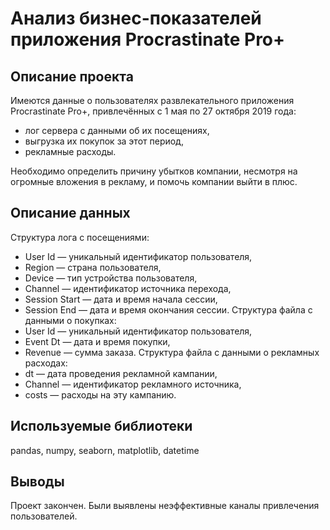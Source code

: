 
# Анализ бизнес-показателей приложения Procrastinate Pro+

## Описание проекта  
Имеются данные о пользователях развлекательного приложения Procrastinate Pro+, привлечённых с 1 мая по 27 октября 2019 года:
- лог сервера с данными об их посещениях,
- выгрузка их покупок за этот период,
- рекламные расходы.

Необходимо определить причину убытков компании, несмотря на огромные вложения в рекламу, и помочь компании выйти в плюс.

## Описание данных  
Структура лога с посещениями:
- User Id — уникальный идентификатор пользователя,
- Region — страна пользователя,
- Device — тип устройства пользователя,
- Channel — идентификатор источника перехода,
- Session Start — дата и время начала сессии,
- Session End — дата и время окончания сессии.
Структура файла с данными о покупках:
- User Id — уникальный идентификатор пользователя,
- Event Dt — дата и время покупки,
- Revenue — сумма заказа.
Структура файла с данными о рекламных расходах:
- dt — дата проведения рекламной кампании,
- Channel — идентификатор рекламного источника,
- costs — расходы на эту кампанию.

## Используемые библиотеки
pandas, numpy, seaborn, matplotlib, datetime

## Выводы
Проект закончен. Были выявлены неэффективные каналы привлечения пользователей.
